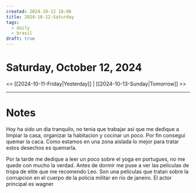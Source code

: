 ```yaml
---
created: 2024-10-12 18:06
title: 2024-10-12-Saturday
tags:
  - daily
  - brasil
draft: true
---
```

# Saturday, October 12, 2024

<< [[2024-10-11-Friday|Yesterday]] | [[2024-10-13-Sunday|Tomorrow]] >>

---
# Notes
Hoy ha sido un dia tranquilo, no tenia que trabajar asi que me dedique a limpiar la casa, organizar la habitacion y cocinar un poco. Por fin consegui quemar la caca. Como estamos en una zona aislada lo mejor para tratar estos desechos es quemarla.

Por la tarde me dedique a leer un poco sobre el yoga en portugues, no me quede con mucho la verdad. Antes de dormir me puse a ver las peliculas de tropa de elite que me recomendo Leo. Son una peliculas que tratan sobre la corrupcion en el cuerpo de la policia militar en rio de janeiro. El actor principal es wagner